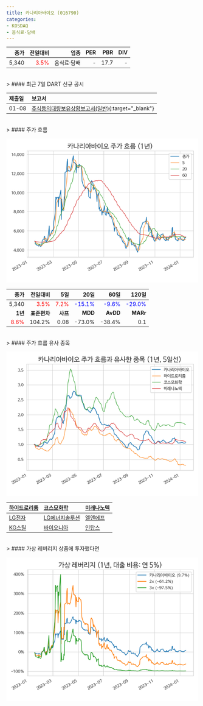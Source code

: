 ```yaml
---
title: 카나리아바이오 (016790)
categories:
- KOSDAQ
- 음식료·담배
---
```


|**종가**|**전일대비**|**업종**|**PER**|**PBR**|**DIV**|
|-------:|-----------:|-------:|------:|------:|------:|
|5,340|<span style="color: red">3.5%</span>|음식료·담배|-|17.7|-|

<!-- more -->

<br>
> #### 최근 7일 DART 신규 공시<a id="dart"></a>



|**제출일**|**보고서**|
|:-----|:-------|
|01-08|[주식등의대량보유상황보고서(일반)](https://dart.fss.or.kr/dsaf001/main.do?rcpNo=20240108000582){:target="_blank"}|

<br>
> #### 주가 흐름<a id="price"></a>

![016790](/assets/images/stock/016790.png)

|**종가**|**전일대비**|**5일**|**20일**|**60일**|**120일**|
|-------:|-----------:|------:|-------:|-------:|--------:|
| 5,340 | <span style="color: red">3.5%</span> | <span style="color: red">7.2%</span> | <span style="color: blue">-15.1%</span> | <span style="color: blue">-9.6%</span> | <span style="color: blue">-29.0%</span> |
|**1년**|**표준편차**|**샤프**|**MDD**|**AvDD**|**MARr**|
| <span style="color: red">8.6%</span> | 104.2% | 0.08 | -73.0% | -38.4% | 0.1 |

<br>
> #### 주가 흐름 유사 종목<a id="corr"></a>

![016790](/assets/images/stock/016790_corr.png)

| [하이드로리튬](/101670/) | [코스모화학](/005420/) | [미래나노텍](/095500/) |
|:---------------------------------------|:---------------------------------------|:---------------------------------------|
| [LG전자](/066570/) | [LG에너지솔루션](/373220/) | [엘앤에프](/066970/) |
| [KG스틸](/016380/) | [바이오니아](/064550/) | [인탑스](/049070/) |

<br>
> #### 가상 레버리지 상품에 투자했다면<a id="2x"></a>

![016790](/assets/images/stock/016790_2x.png)

[^corr]: 상관계수를 이용하여 분석하였습니다.